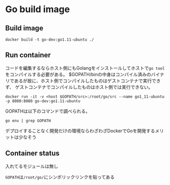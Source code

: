# Go build image

## Build image

```
docker build -t go-dev:go1.11-ubuntu ./
```

## Run container

コードを編集するならホスト側にもGolangをインストールしてホストで`go tool`をコンパイルする必要がある。
$GOPATH/binの中身はコンパイル済みのバイナリであるが故に、ホスト側でコンパイルしたものはゲストコンテナで実行できず、
ゲストコンテナでコンパイルしたものはホスト側では実行できない。

```
docker run -it -v <host $GOPATH/src>:/root/go/src --name go1_11-ubuntu -p 8080:8080 go-dev:go1.11-ubuntu
```

GOPATHは以下のコマンドで調べられる。

```
go env | grep GOPATH
```

デプロイすることなく開発だけの環境ならわざわざDockerでGoを開発するメリットは少なそう

## Container status

入れてるモジュールは無し

`GOPATH`は`/root/go/`にシンボリックリンクを貼ってある